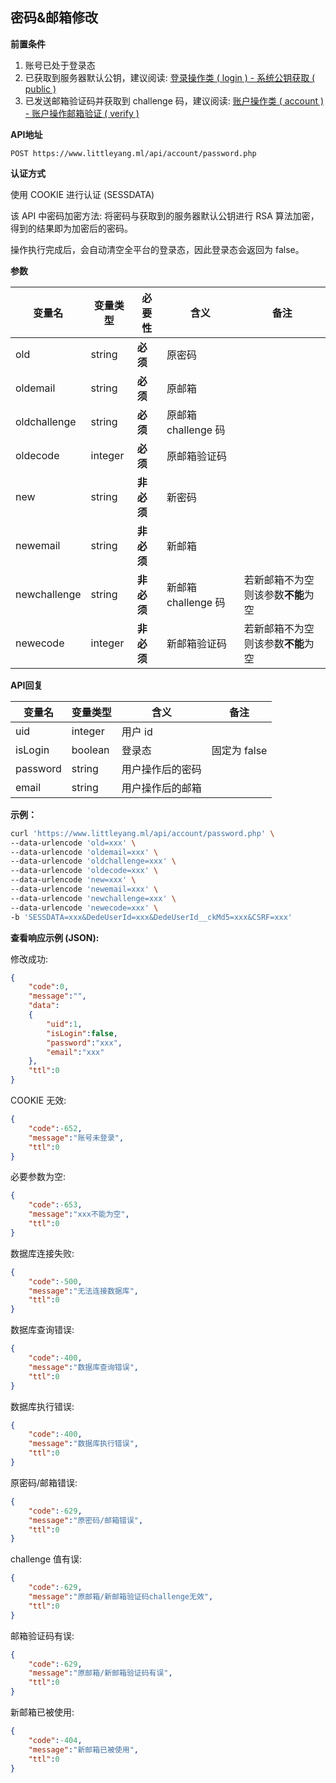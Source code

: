 ## 密码&邮箱修改

**前置条件**

1. 账号已处于登录态
2. 已获取到服务器默认公钥，建议阅读: [登录操作类 ( login ) - 系统公钥获取 ( public )](../login/public.md)
3. 已发送邮箱验证码并获取到 challenge 码，建议阅读: [账户操作类 ( account ) - 账户操作邮箱验证 ( verify )](../account/verify.md)



**API地址**

```
POST https://www.littleyang.ml/api/account/password.php
```



**认证方式**

使用 COOKIE 进行认证 (SESSDATA)

该 API 中密码加密方法: 将密码与获取到的服务器默认公钥进行 RSA 算法加密，得到的结果即为加密后的密码。

操作执行完成后，会自动清空全平台的登录态，因此登录态会返回为 false。



**参数**

| 变量名       | 变量类型 | 必要性     | 含义                | 备注                               |
| ------------ | -------- | ---------- | ------------------- | ---------------------------------- |
| old          | string   | **必须**   | 原密码              |                                    |
| oldemail     | string   | **必须**   | 原邮箱              |                                    |
| oldchallenge | string   | **必须**   | 原邮箱 challenge 码 |                                    |
| oldecode     | integer  | **必须**   | 原邮箱验证码        |                                    |
| new          | string   | **非必须** | 新密码              |                                    |
| newemail     | string   | **非必须** | 新邮箱              |                                    |
| newchallenge | string   | **非必须** | 新邮箱 challenge 码 | 若新邮箱不为空则该参数**不能**为空 |
| newecode     | integer  | **非必须** | 新邮箱验证码        | 若新邮箱不为空则该参数**不能**为空 |



**API回复**

| 变量名   | 变量类型 | 含义             | 备注         |
| -------- | -------- | ---------------- | ------------ |
| uid      | integer  | 用户 id          |              |
| isLogin  | boolean  | 登录态           | 固定为 false |
| password | string   | 用户操作后的密码 |              |
| email    | string   | 用户操作后的邮箱 |              |



**示例：**

```bash
curl 'https://www.littleyang.ml/api/account/password.php' \
--data-urlencode 'old=xxx' \
--data-urlencode 'oldemail=xxx' \
--data-urlencode 'oldchallenge=xxx' \
--data-urlencode 'oldecode=xxx' \
--data-urlencode 'new=xxx' \
--data-urlencode 'newemail=xxx' \
--data-urlencode 'newchallenge=xxx' \
--data-urlencode 'newecode=xxx' \
-b 'SESSDATA=xxx&DedeUserId=xxx&DedeUserId__ckMd5=xxx&CSRF=xxx'
```



**查看响应示例 (JSON):**

修改成功:

```json
{
    "code":0,
    "message":"",
    "data":
    {
        "uid":1,
        "isLogin":false,
        "password":"xxx",
        "email":"xxx"
    },
    "ttl":0
}
```

COOKIE 无效:

```json
{
    "code":-652,
    "message":"账号未登录",
    "ttl":0
}
```

必要参数为空:

```json
{
    "code":-653,
    "message":"xxx不能为空",
    "ttl":0
}
```

数据库连接失败:

```json
{
    "code":-500,
    "message":"无法连接数据库",
    "ttl":0
}
```

数据库查询错误:

```json
{
    "code":-400,
    "message":"数据库查询错误",
    "ttl":0
}
```

数据库执行错误:

```json
{
    "code":-400,
    "message":"数据库执行错误",
    "ttl":0
}
```

原密码/邮箱错误:

```json
{
    "code":-629,
    "message":"原密码/邮箱错误",
    "ttl":0
}
```

challenge 值有误:

```json
{
    "code":-629,
    "message":"原邮箱/新邮箱验证码challenge无效",
    "ttl":0
}
```

邮箱验证码有误:

```json
{
    "code":-629,
    "message":"原邮箱/新邮箱验证码有误",
    "ttl":0
}
```

新邮箱已被使用:

```json
{
    "code":-404,
    "message":"新邮箱已被使用",
    "ttl":0
}
```

